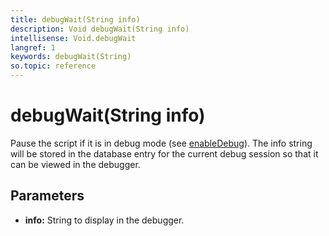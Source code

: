```yaml
---
title: debugWait(String info)
description: Void debugWait(String info)
intellisense: Void.debugWait
langref: 1
keywords: debugWait(String)
so.topic: reference
---
```


# debugWait(String info)

Pause the script if it is in debug mode (see [enableDebug][1]). The info string will be stored in the database entry for the current debug session so that it can be viewed in the debugger.

## Parameters

* **info:** String to display in the debugger.

<!-- Referenced links -->
[1]: enableDebug.md
